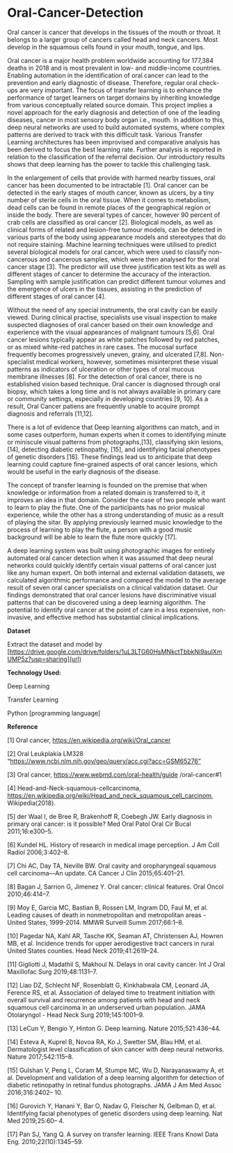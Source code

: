 # Oral-Cancer-Detection

Oral cancer is cancer that develops in the tissues of the mouth or throat. It belongs to a larger group of cancers called head and neck cancers. Most develop in the squamous cells found in your mouth, tongue, and lips.

Oral cancer is a major health problem worldwide accounting for 177,384 deaths in 2018 and is most prevalent in low- and middle-income countries. Enabling automation in the identification of oral cancer can lead to the prevention and early diagnostic of disease. Therefore, regular oral check-ups are very important. The focus of transfer learning is to enhance the performance of target learners on target domains by inheriting knowledge from various conceptually related source domain. This project implies a novel approach for the early diagnosis and detection of one of the leading diseases, cancer in most sensory body organ i.e., mouth. In addition to this, deep neural networks are used to build automated systems, where complex patterns are derived to track with this difficult task. Various Transfer Learning architectures has been improvised and comparative analysis has been derived to focus the best learning rate. Further analysis is reported in relation to the classification of the referral decision. Our introductory results shows that deep learning has the power to tackle this challenging task. 

In the enlargement of cells that provide with harmed nearby tissues, oral cancer has been documented to be intractable [1]. Oral cancer can be detected in the early stages of mouth cancer, known as ulcers, by a tiny number of sterile cells in the oral tissue. When it comes to metabolism, dead cells can be found in remote places of the geographical region or inside the body. There are several types of cancer, however 90 percent of crab cells are classified as oral cancer [2]. Biological models, as well as clinical forms of related and lesion-free tumour models, can be detected in various parts of the body using appearance models and stereotypes that do not require staining. Machine learning techniques were utilised to predict several biological models for oral cancer, which were used to classify non-cancerous and cancerous samples, which were then analysed for the oral cancer stage [3]. The predictor will use three justification test kits as well as different stages of cancer to determine the accuracy of the interaction. Sampling with sample justification can predict different tumour volumes and the emergence of ulcers in the tissues, assisting in the prediction of different stages of oral cancer 
[4]. 

Without the need of any special instruments, the oral cavity can be easily viewed. During clinical practise, specialists use visual inspection to make suspected diagnoses of oral cancer based on their own knowledge and experience with the visual appearances of malignant tumours [5,6]. Oral cancer lesions typically appear as white patches followed by red patches, or as mixed white-red patches in rare cases. The mucosal surface frequently becomes progressively uneven, grainy, and ulcerated [7,8]. Non-specialist medical workers, however, sometimes misinterpret these visual patterns as indicators of ulceration or other types of oral mucous membrane illnesses [8]. For the detection of oral cancer, there is no established vision based technique. Oral cancer is diagnosed through oral biopsy, which takes a long time and is not always available in primary care or community settings, especially in developing countries [9, 10]. As a result, Oral Cancer patiens are frequently unable to acquire prompt diagnosis and referrals [11,12]. 

There is a lot of evidence that Deep learning algorithms can match, and in some cases outperform, human experts when it comes to identifying minute or miniscule visual patterns 
from photographs,[13], classifying skin lesions, [14], detecting diabetic retinopathy, [15], and identifying facial phenotypes of genetic disorders [16]. These findings lead us to anticipate that deep learning could capture fine-grained aspects of oral cancer lesions, which would be useful in the early diagnosis of the disease. 

The concept of transfer learning is founded on the premise that when knowledge or information from a related domain is transferred to it, it improves an idea in that domain. Consider the case of two people who want to learn to play the flute. One of the participants has no prior musical experience, while the other has a strong understanding of music as a result of playing the sitar. By applying previously learned music knowledge to the process of learning to play the flute, a person with a good music background will be able to learn the flute more quickly [17]. 


A deep learning system was built using photographic images for entirely automated oral cancer detection when it was assumed that deep neural networks could quickly identify 
certain visual patterns of oral cancer just like any human expert. On both internal and external validation datasets, we calculated algorithmic performance and compared the model to the average result of seven oral cancer specialists on a clinical validation dataset. Our findings demonstrated that oral cancer lesions have discriminative visual patterns that can be discovered using a deep learning algorithm. The potential to identify oral cancer at the point of care in a less expensive, non-invasive, and effective method has substantial clinical implications. 

**Dataset**

Extract the dataset and model by [https://drive.google.com/drive/folders/1uL3LTG60HsMNkctTbbkNi9aulXmUMP5z?usp=sharing](url)

**Technology Used:**

Deep Learning

Transfer Learning

Python [programming language]

**Reference**

[1] Oral cancer, https://en.wikipedia.org/wiki/Oral_cancer 

[2] Oral Leukplakia LM328 “https://www.ncbi.nlm.nih.gov/geo/query/acc.cgi?acc=GSM65276” 

[3] Oral cancer, https://www.webmd.com/oral-health/guide /oral-cancer#1

[4] Head-and-Neck-squamous-cellcarcinoma, https://en.wikipedia.org/wiki/Head_and_neck_squamous_cell_carcinom, Wikipedia(2018).

[5] der Waal I, de Bree R, Brakenhoff R, Coebegh JW. Early diagnosis in primary oral cancer: is it possible? Med Oral Patol Oral Cir Bucal 2011;16:e300–5. 

[6] Kundel HL. History of research in medical image perception. J Am Coll Radiol 2006;3:402–8. 

[7] Chi AC, Day TA, Neville BW. Oral cavity and oropharyngeal squamous cell carcinoma—An update. CA Cancer J Clin 2015;65:401–21. 

[8] Bagan J, Sarrion G, Jimenez Y. Oral cancer: clinical features. Oral Oncol 2010;46:414–7. 

[9] Moy E, Garcia MC, Bastian B, Rossen LM, Ingram DD, Faul M, et al. Leading causes of death in nonmetropolitan and metropolitan areas - United States, 1999-2014. MMWR Surveill Summ 2017;66:1–8. 

[10] Pagedar NA, Kahl AR, Tasche KK, Seaman AT, Christensen AJ, Howren MB, et al. Incidence trends for upper aerodigestive tract cancers in rural United States counties. Head Neck 2019;41:2619–24.

[11] Gigliotti J, Madathil S, Makhoul N. Delays in oral cavity cancer. Int J Oral Maxillofac Surg 2019;48:1131–7. 

[12] Liao DZ, Schlecht NF, Rosenblatt G, Kinkhabwala CM, Leonard JA, Ference RS, et al. Association of delayed time to treatment initiation with overall survival and recurrence among patients with head and neck squamous cell carcinoma in an underserved urban population. JAMA Otolaryngol - Head Neck Surg 2019;145:1001–9. 

[13] LeCun Y, Bengio Y, Hinton G. Deep learning. Nature 2015;521:436–44. 

[14] Esteva A, Kuprel B, Novoa RA, Ko J, Swetter SM, Blau HM, et al. Dermatologist level classification of skin cancer with deep neural networks. Nature 2017;542:115–8.

[15] Gulshan V, Peng L, Coram M, Stumpe MC, Wu D, Narayanaswamy A, et al. Development and validation of a deep learning algorithm for detection of diabetic retinopathy in retinal fundus photographs. JAMA J Am Med Assoc 2016;316:2402– 10. 

[16] Gurovich Y, Hanani Y, Bar O, Nadav G, Fleischer N, Gelbman D, et al. Identifying facial phenotypes of genetic disorders using deep learning. Nat Med 2019;25:60– 4. 

[17] Pan SJ, Yang Q. A survey on transfer learning. IEEE Trans Knowl Data Eng. 2010;22(10):1345–59.
